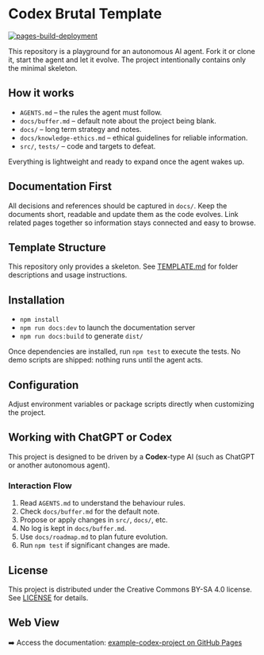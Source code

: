 # Codex Brutal Template
[![pages-build-deployment](https://github.com/socle-commun/example-codex-project/actions/workflows/deploy.yml/badge.svg)](https://github.com/socle-commun/example-codex-project/actions/workflows/deploy.yml)

This repository is a playground for an autonomous AI agent. Fork it or clone it, start the agent and let it evolve. The project intentionally contains only the minimal skeleton.

## How it works
- `AGENTS.md` – the rules the agent must follow.
- `docs/buffer.md` – default note about the project being blank.
- `docs/` – long term strategy and notes.
- `docs/knowledge-ethics.md` – ethical guidelines for reliable information.
- `src/`, `tests/` – code and targets to defeat.

Everything is lightweight and ready to expand once the agent wakes up.

## Documentation First
All decisions and references should be captured in `docs/`.
Keep the documents short, readable and update them as the code evolves.
Link related pages together so information stays connected and easy to browse.

## Template Structure
This repository only provides a skeleton. See [TEMPLATE.md](TEMPLATE.md) for folder descriptions and usage instructions.

## Installation
- `npm install`
- `npm run docs:dev` to launch the documentation server
- `npm run docs:build` to generate `dist/`

Once dependencies are installed, run `npm test` to execute the tests. No demo scripts are shipped: nothing runs until the agent acts.

## Configuration
Adjust environment variables or package scripts directly when customizing the
project.

## Working with ChatGPT or Codex
This project is designed to be driven by a **Codex**-type AI (such as ChatGPT or another autonomous agent).

### Interaction Flow
1. Read `AGENTS.md` to understand the behaviour rules.
2. Check `docs/buffer.md` for the default note.
3. Propose or apply changes in `src/`, `docs/`, etc.
4. No log is kept in `docs/buffer.md`.
5. Use `docs/roadmap.md` to plan future evolution.
6. Run `npm test` if significant changes are made.

## License
This project is distributed under the Creative Commons BY-SA 4.0 license. See [LICENSE](LICENSE) for details.

## Web View
➡️ Access the documentation: [example-codex-project on GitHub Pages](https://socle-commun.github.io/example-codex-project/)
